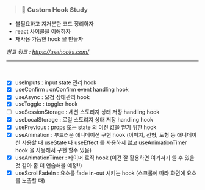 > ### **📝 Custom Hook Study**

- 불필요하고 지저분한 코드 정리하자
- react 사이클을 이해하자
- 재사용 가능한 hook 을 만들자

_참고 링크 : <https://usehooks.com/>_

---

<br />

- [x] useInputs : input state 관리 hook
- [x] useConfirm : onConfirm event handling hook
- [x] useAsync : 요청 상태관리 hook
- [x] useToggle : toggler hook
- [ ] useSessionStorage : 세션 스토리지 상태 저장 handling hook
- [x] useLocalStorage : 로컬 스토리지 상태 저장 handling hook
- [x] usePrevious : props 또는 state 의 이전 값을 얻기 위한 hook
- [x] useAnimation : 부드러운 애니메이션 구현 hook (이미지, 선형, 도형 등 애니메이션 사용할 때 useState 나 useEffect 를 사용하지 않고 useAnimationTimer hook 을 사용해서 구현 할수 있음)
- [x] useAnimationTimer : 타이머 로직 hook (이건 잘 활용하면 여기저기 쓸 수 있을 것 같아 좀 더 연습해볼 예정!!)
- [x] useScrollFadeIn : 요소를 fade in-out 시키는 hook (스크롤에 따라 화면에 요소를 노출할 때)
